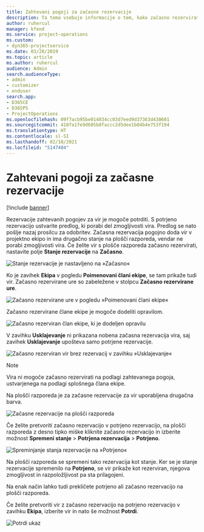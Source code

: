 ```yaml
---
title: Zahtevani pogoji za začasne rezervacije
description: Ta tema vsebuje informacije o tem, kako začasno rezervirati zahtevane pogoje.
author: ruhercul
manager: kfend
ms.service: project-operations
ms.custom:
- dyn365-projectservice
ms.date: 03/28/2019
ms.topic: article
ms.author: ruhercul
audience: Admin
search.audienceType:
- admin
- customizer
- enduser
search.app:
- D365CE
- D365PS
- ProjectOperations
ms.openlocfilehash: 09f7acb95be014034cc03d7eed9d37363d430601
ms.sourcegitcommit: 418fa1fe9d605b8faccc2d5dee1b04b4e753f194
ms.translationtype: HT
ms.contentlocale: sl-SI
ms.lasthandoff: 02/10/2021
ms.locfileid: "5147404"
---
```

# <a name="soft-book-requirements"></a>Zahtevani pogoji za začasne rezervacije

[!include [banner](../includes/psa-now-project-operations.md)]

Rezervacije zahtevanih pogojev za vir je mogoče potrditi. S potrjeno rezervacijo ustvarite predlog, ki porabi del zmogljivosti vira. Predlog se nato pošlje nazaj prosilcu za odobritev. Začasna rezervacija pogojno doda vir v projektno ekipo in ima drugačno stanje na plošči razporeda, vendar ne porabi zmogljivosti vira. Če želite vir s plošče razporeda začasno rezervirati, nastavite polje **Stanje rezervacije** na **Začasno**.

![Stanje rezervacije je nastavljeno na »Začasno«](media/Resource-Management-image77.png)

Ko je zavihek **Ekipa** v pogledu **Poimenovani člani ekipe**, se tam prikaže tudi vir. Začasno rezervirane ure so zabeležene v stolpcu **Začasno rezervirane ure**.

![Začasno rezervirane ure v pogledu »Poimenovani člani ekipe«](media/Resource-Management-image78.png)

Začasno rezervirane člane ekipe je mogoče dodeliti opravilom.

![Začasno rezerviran član ekipe, ki je dodeljen opravilu](media/Resource-Management-image79.png)

V zavihku **Usklajevanje** ni prikazana nobena začasna rezervacija vira, saj zavihek **Usklajevanje** upošteva samo potrjene rezervacije.

![Začasno rezerviran vir brez rezervacij v zavihku »Usklajevanje«](media/Resource-Management-image80.png)

> [!NOTE]
> Vira ni mogoče začasno rezervirati na podlagi zahtevanega pogoja, ustvarjenega na podlagi splošnega člana ekipe.

Na plošči razporeda je za začasne rezervacije za vir uporabljena drugačna barva.

![Začasne rezervacije na plošči razporeda](media/Resource-Management-image81.png)

Če želite pretvoriti začasno rezervacijo v potrjeno rezervacijo, na plošči razporeda z desno tipko miške kliknite začasno rezervacijo in izberite možnost **Spremeni stanje** \> **Potrjena rezervacija** \> **Potrjeno**.

![Spreminjanje stanja rezervacije na »Potrjeno«](media/Resource-Management-image82.png)

Na plošči razporeda se spremeni tako rezervacija kot stanje. Ker se je stanje rezervacije spremenilo na **Potrjeno**, se vir prikaže kot rezerviran, njegova zmogljivost in razpoložljivost pa sta prilagojeni.

Na enak način lahko tudi prekličete potrjeno ali začasno rezervacijo na plošči razporeda.

Če želite pretvoriti vir z začasno rezervacijo na potrjeno rezervacijo v zavihku **Ekipa**, izberite vir in nato še možnost **Potrdi**.

![Potrdi ukaz](media/Resource-Management-image83.png)
